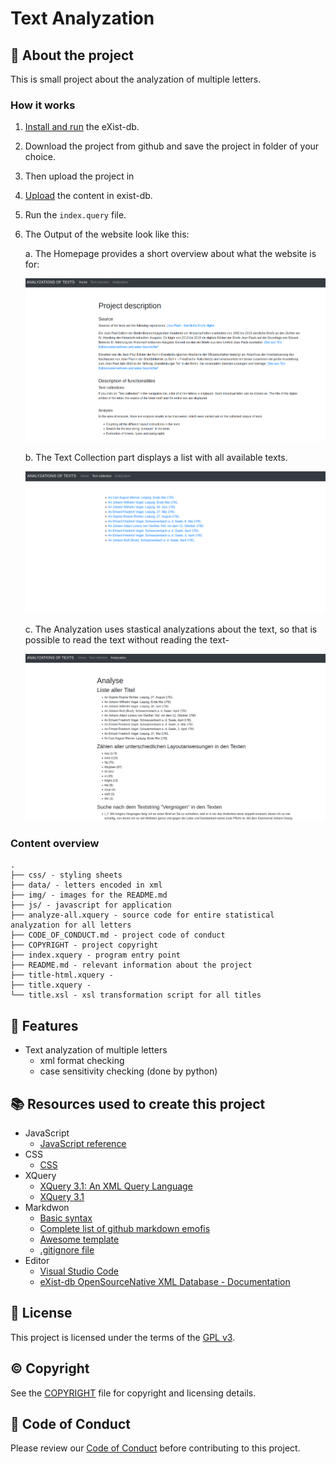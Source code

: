 # Text Analyzation

## :newspaper: About the project

This is small project about the analyzation of multiple letters.

### How it works

1. [Install and run](https://exist-db.org/exist/apps/doc/basic-installation) the eXist-db.

2. Download the project from github and save the project in folder of your choice.

3. Then upload the project in 
   
4. [Upload](https://exist-db.org/exist/apps/doc/uploading-files) the content in exist-db.

5. Run the `index.query` file.

6. The Output of the website look like this:

    a. The Homepage provides a short overview about what the website is for:

    ![Home](img/Home.png)

    b. The Text Collection part displays a list with all available texts.

    ![Text Collection](img/Text-Collection.png)

    c. The Analyzation uses stastical analyzations about the text, so that is possible to read the text without reading the text-

    ![Analyzation](img/Analyzation.png)

### Content overview

    .
    ├── css/ - styling sheets
    ├── data/ - letters encoded in xml
    ├── img/ - images for the README.md
    ├── js/ - javascript for application
    ├── analyze-all.xquery - source code for entire statistical analyzation for all letters
    ├── CODE_OF_CONDUCT.md - project code of conduct
    ├── COPYRIGHT - project copyright
    ├── index.xquery - program entry point
    ├── README.md - relevant information about the project
    ├── title-html.xquery - 
    ├── title.xquery - 
    └── title.xsl - xsl transformation script for all titles

## :notebook: Features

* Text analyzation of multiple letters
  * xml format checking
  * case sensitivity checking (done by python)

## :books: Resources used to create this project

* JavaScript
  * [JavaScript reference](https://devdocs.io/javascript/)
* CSS
  * [CSS](https://getbootstrap.com/docs/3.4/css/)
* XQuery
  * [XQuery 3.1: An XML Query Language](https://www.w3.org/TR/xquery-31/)
  * [XQuery 3.1](https://docs.basex.org/wiki/XQuery_3.1)
* Markdwon
  * [Basic syntax](https://www.markdownguide.org/basic-syntax/)
  * [Complete list of github markdown emofis](https://dev.to/nikolab/complete-list-of-github-markdown-emoji-markup-5aia)
  * [Awesome template](http://github.com/Human-Activity-Recognition/blob/main/README.md)
  * [.gitignore file](https://git-scm.com/docs/gitignore)
* Editor
  * [Visual Studio Code](https://code.visualstudio.com/)
  * [eXist-db OpenSourceNative XML Database - Documentation](https://exist-db.org/exist/apps/doc/documentation)

## :bookmark: License

This project is licensed under the terms of the [GPL v3](LICENSE).

## :copyright: Copyright

See the [COPYRIGHT](COPYRIGHT) file for copyright and licensing details.

## :straight_ruler: Code of Conduct

Please review our [Code of Conduct](CODE_OF_CONDUCT.md) before contributing to this project.